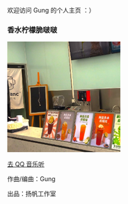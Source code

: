 欢迎访问 Gung 的个人主页 ：）

### 香水柠檬脆啵啵

<img src="assets/cover_summertime_lemon.jpeg" width="260"/>

[去 QQ 音乐听](https://c.y.qq.com/base/fcgi-bin/u?__=Zf8mNb4o)

作曲/编曲：Gung

出品：扬帆工作室





